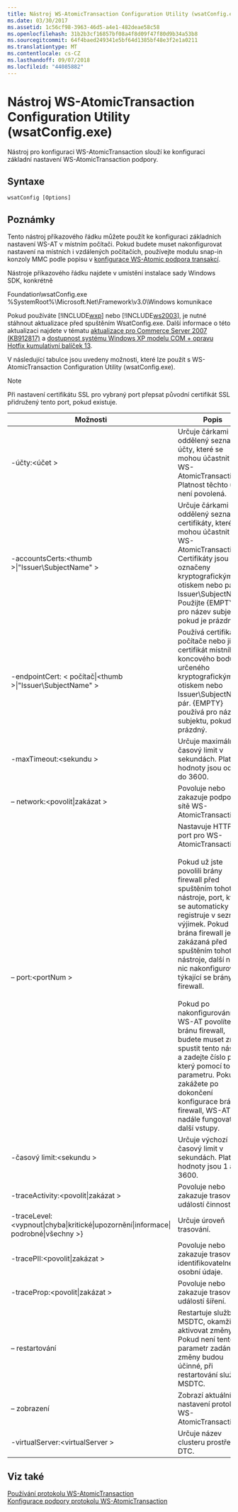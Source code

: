 ```yaml
---
title: Nástroj WS-AtomicTransaction Configuration Utility (wsatConfig.exe)
ms.date: 03/30/2017
ms.assetid: 1c56cf98-3963-46d5-a4e1-482deae58c58
ms.openlocfilehash: 31b2b3cf16857bf08a4f8d09f47f80d9b34a53b8
ms.sourcegitcommit: 64f4baed249341e5bf64d1385bf48e3f2e1a0211
ms.translationtype: MT
ms.contentlocale: cs-CZ
ms.lasthandoff: 09/07/2018
ms.locfileid: "44085882"
---
```

# <a name="ws-atomictransaction-configuration-utility-wsatconfigexe"></a>Nástroj WS-AtomicTransaction Configuration Utility (wsatConfig.exe)
Nástroj pro konfiguraci WS-AtomicTransaction slouží ke konfiguraci základní nastavení WS-AtomicTransaction podpory.  
  
## <a name="syntax"></a>Syntaxe  
  
```  
wsatConfig [Options]  
```  
  
## <a name="remarks"></a>Poznámky  
 Tento nástroj příkazového řádku můžete použít ke konfiguraci základních nastavení WS-AT v místním počítači. Pokud budete muset nakonfigurovat nastavení na místních i vzdálených počítačích, používejte modulu snap-in konzoly MMC podle popisu v [konfigurace WS-Atomic podpora transakcí](../../../docs/framework/wcf/feature-details/configuring-ws-atomic-transaction-support.md).  
  
 Nástroje příkazového řádku najdete v umístění instalace sady Windows SDK, konkrétně  
  
 Foundation\wsatConfig.exe %SystemRoot%\Microsoft.Net\Framework\v3.0\Windows komunikace  
  
 Pokud používáte [!INCLUDE[wxp](../../../includes/wxp-md.md)] nebo [!INCLUDE[ws2003](../../../includes/ws2003-md.md)], je nutné stáhnout aktualizace před spuštěním WsatConfig.exe. Další informace o této aktualizaci najdete v tématu [aktualizace pro Commerce Server 2007 (KB912817)](https://go.microsoft.com/fwlink/?LinkId=95340) a [dostupnost systému Windows XP modelu COM + opravu Hotfix kumulativní balíček 13](https://go.microsoft.com/fwlink/?LinkId=95341).  
  
 V následující tabulce jsou uvedeny možnosti, které lze použít s WS-AtomicTransaction Configuration Utility (wsatConfig.exe).  
  
> [!NOTE]
>  Při nastavení certifikátu SSL pro vybraný port přepsat původní certifikát SSL přidružený tento port, pokud existuje.  
  
|Možnosti|Popis|  
|-------------|-----------------|  
|-účty:\<účet >|Určuje čárkami oddělený seznam účty, které se mohou účastnit v WS-AtomicTransaction. Platnost těchto účtů není povolená.|  
|-accountsCerts:\<thumb >&#124;"Issuer\SubjectName" >|Určuje čárkami oddělený seznam certifikáty, které se mohou účastnit v WS-AtomicTransaction. Certifikáty jsou označeny kryptografickým otiskem nebo párem Issuer\SubjectName. Použijte {EMPTY} pro název subjektu, pokud je prázdný.|  
|-endpointCert: < počítač&#124;\<thumb >&#124;"Issuer\SubjectName" >|Používá certifikát počítače nebo jiný certifikát místního koncového bodu určeného kryptografickým otiskem nebo Issuer\SubjectName pár. {EMPTY} používá pro název subjektu, pokud je prázdný.|  
|-maxTimeout:\<sekundu >|Určuje maximální časový limit v sekundách. Platné hodnoty jsou od 0 do 3600.|  
|– network:\<povolit&#124;zakázat >|Povoluje nebo zakazuje podporu sítě WS-AtomicTransaction.|  
|– port:\<portNum >|Nastavuje HTTPS port pro WS-AtomicTransaction.<br /><br /> Pokud už jste povolili brány firewall před spuštěním tohoto nástroje, port, který se automaticky registruje v seznamu výjimek. Pokud brána firewall je zakázaná před spuštěním tohoto nástroje, další není nic nakonfigurované týkající se brány firewall.<br /><br /> Pokud po nakonfigurování WS-AT povolíte bránu firewall, budete muset znovu spustit tento nástroj a zadejte číslo portu, který pomocí tohoto parametru. Pokud zakážete po dokončení konfigurace brány firewall, WS-AT i nadále fungovat bez další vstupy.|  
|-časový limit:\<sekundu >|Určuje výchozí časový limit v sekundách. Platné hodnoty jsou 1 až 3600.|  
|-traceActivity:\<povolit&#124;zakázat >|Povoluje nebo zakazuje trasování událostí činností.|  
|-traceLevel:\<vypnout&#124;chyba&#124;kritické&#124;upozornění&#124;informace&#124; podrobné&#124;všechny >}|Určuje úroveň trasování.|  
|-tracePII:\<povolit&#124;zakázat >|Povoluje nebo zakazuje trasování identifikovatelné osobní údaje.|  
|-traceProp:\<povolit&#124;zakázat >|Povoluje nebo zakazuje trasování událostí šíření.|  
|– restartování|Restartuje službu MSDTC, okamžitě aktivovat změny. Pokud není tento parametr zadán, pak změny budou účinné, při restartování služby MSDTC.|  
|– zobrazení|Zobrazí aktuální nastavení protokolu WS-AtomicTransaction.|  
|-virtualServer:\<virtualServer >|Určuje název clusteru prostředků DTC.|  
  
## <a name="see-also"></a>Viz také  
 [Používání protokolu WS-AtomicTransaction](../../../docs/framework/wcf/feature-details/using-ws-atomictransaction.md)  
 [Konfigurace podpory protokolu WS-AtomicTransaction](../../../docs/framework/wcf/feature-details/configuring-ws-atomic-transaction-support.md)
